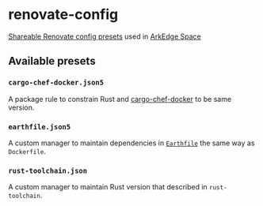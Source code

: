 # renovate-config

[Shareable Renovate config presets](https://docs.renovatebot.com/config-presets/) used in [ArkEdge Space](https://arkedgespace.com)

## Available presets

### `cargo-chef-docker.json5`

A package rule to constrain Rust and [cargo-chef-docker](https://github.com/sksat/cargo-chef-docker) to be same version.

### `earthfile.json5`

A custom manager to maintain dependencies in [`Earthfile`](https://earthly.dev) the same way as `Dockerfile`.

### `rust-toolchain.json`

A custom manager to maintain Rust version that described in `rust-toolchain`.
